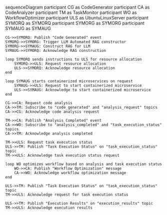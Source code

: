 sequenceDiagram
    participant CG as CodeGenerator
    participant CA as CodeAnalyzer
    participant TM as TaskMonitor
    participant WO as WorkflowOptimizer
    participant ULS as UbuntuLinuxServer
    participant SYMORQ as SYMORQ
    participant SYMORG as SYMORG
    participant SYMAUG as SYMAUG

    CG->>SYMORQ: Publish "Code Generated" event
    SYMORQ->>SYMORG: Trigger LLM Automated RAG constructor
    SYMORG->>SYMAUG: Construct RAG for LLM
    SYMAUG->>SYMORQ: Acknowledge RAG construction

    loop SYMORQ sends instructions to ULS for resource allocation
        SYMORQ->>ULS: Request resource allocation
        ULS->>SYMORQ: Acknowledge resource allocation
    end

    loop SYMAUG starts containerized microservices on request
        SYMAUG->>ULS: Request to start containerized microservice
        ULS->>SYMAUG: Acknowledge to start containerized microservice
    end

    CG->>CA: Request code analysis
    CA->>TM: Subscribe to "code_generated" and "analysis_request" topics
    CA->>CG: Acknowledge code analysis request

    TM->>CA: Publish "Analysis Completed" event
    CA->>WO: Subscribe to "analysis_completed" and "task_execution_status" topics
    CA->>TM: Acknowledge analysis completed

    TM->>ULS: Request task execution status
    ULS->>TM: Publish "Task Execution Status" on "task_execution_status" topic
    TM->>ULS: Acknowledge task execution status request

    loop WO optimizes workflow based on analysis and task execution status
        WO->>CA: Publish "Workflow Optimization" message
        CA->>WO: Acknowledge workflow optimization message
    end

    ULS->>TM: Publish "Task Execution Status" on "task_execution_status" topic
    TM->>ULS: Acknowledge request for task execution status

    ULS->>TM: Publish "Execution Results" on "execution_results" topic
    TM->>ULS: Acknowledge execution results
